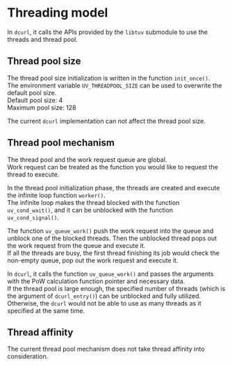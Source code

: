 # Threading model
In `dcurl`, it calls the APIs provided by the `libtuv` submodule to use the threads and thread pool.

## Thread pool size
The thread pool size initialization is written in the function `init_once()`.\
The environment variable `UV_THREADPOOL_SIZE` can be used to overwrite the default pool size.\
Default pool size: 4\
Maximum pool size: 128

The current `dcurl` implementation can not affect the thread pool size. 

## Thread pool mechanism
The thread pool and the work request queue are global.\
Work request can be treated as the function you would like to request the thread to execute.

In the thread pool initialization phase, the threads are created and execute the infinite loop function `worker()`.\
The infinite loop makes the thread blocked with the function `uv_cond_wait()`, and it can be unblocked with the function `uv_cond_signal()`.

The function `uv_queue_work()` push the work request into the queue and unblock one of the blocked threads.
Then the unblocked thread pops out the work request from the queue and execute it.\
If all the threads are busy, the first thread finishing its job would check the non-empty queue, pop out the work request and execute it.

In `dcurl`, it calls the function `uv_queue_work()` and passes the arguments with the PoW calculation function pointer and necessary data.\
If the thread pool is large enough, the specified number of threads (which is the argument of `dcurl_entry()`) can be unblocked and fully utilized.\
Otherwise, the `dcurl` would not be able to use as many threads as it specified at the same time.

## Thread affinity
The current thread pool mechanism does not take thread affinity into consideration.

